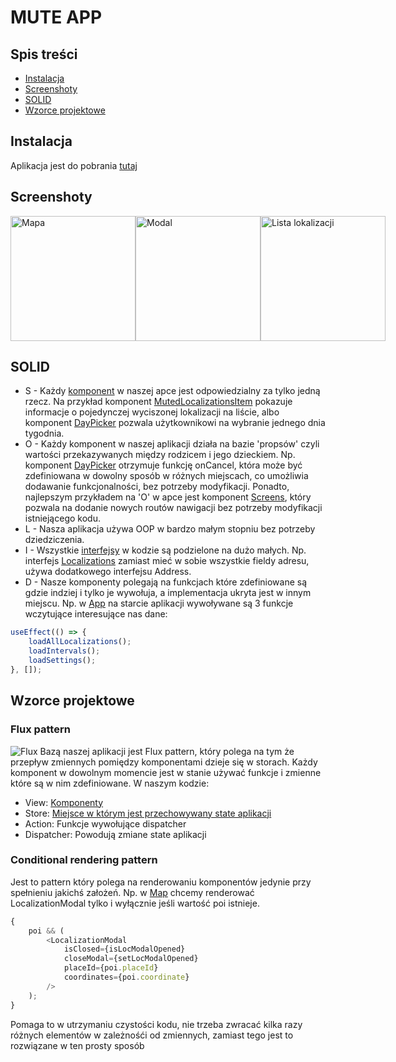 # MUTE APP

## Spis treści

-   [Instalacja](#instalacja)
-   [Screenshoty](#screenshoty)
-   [SOLID](#SOLID)
-   [Wzorce projektowe](#wzorce-projektowe)

## Instalacja

Aplikacja jest do pobrania [tutaj](https://github.com/dolidius/Mute-phone-app/releases)

## Screenshoty

<div style="width:100%; display:flex; justify-content:space-between;">
<img src="https://i.imgur.com/3KaT5qO.png" alt="Mapa" width="200"/>
<img src="https://i.imgur.com/Q7021i5.png" alt="Modal" width="200"/>
<img src="https://i.imgur.com/di78cd5.png" alt="Lista lokalizacji" width="200"/>
</div>

## SOLID

-   S - Każdy [komponent](https://github.com/dolidius/Mute-phone-app/tree/master/components) w naszej apce jest odpowiedzialny za tylko jedną rzecz. Na przykład komponent [MutedLocalizationsItem](https://github.com/dolidius/Mute-phone-app/blob/master/components/MutedLocalizations/MutedLocalizationsItem.tsx) pokazuje informacje o pojedynczej wyciszonej lokalizacji na liście, albo komponent [DayPicker](https://github.com/dolidius/Mute-phone-app/blob/master/components/DayPicker/DayPicker.tsx) pozwala użytkownikowi na wybranie jednego dnia tygodnia.
-   O - Każdy komponent w naszej aplikacji działa na bazie 'propsów' czyli wartości przekazywanych między rodzicem i jego dzieckiem. Np. komponent [DayPicker](https://github.com/dolidius/Mute-phone-app/blob/master/components/DayPicker/DayPicker.tsx) otrzymuje funkcję onCancel, która może być zdefiniowana w dowolny sposób w różnych miejscach, co umożliwia dodawanie funkcjonalności, bez potrzeby modyfikacji. Ponadto, najlepszym przykładem na 'O' w apce jest komponent [Screens](https://github.com/dolidius/Mute-phone-app/blob/master/components/Screens/Screens.tsx), który pozwala na dodanie nowych routów nawigacji bez potrzeby modyfikacji istniejącego kodu.
-   L - Nasza aplikacja używa OOP w bardzo małym stopniu bez potrzeby dziedziczenia.
-   I - Wszystkie [interfejsy](https://github.com/dolidius/Mute-phone-app/tree/master/classess/interfaces) w kodzie są podzielone na dużo małych. Np. interfejs [Localizations](https://github.com/dolidius/Mute-phone-app/blob/master/classess/interfaces/ILocalization.ts) zamiast mieć w sobie wszystkie fieldy adresu, używa dodatkowego interfejsu Address.
-   D - Nasze komponenty polegają na funkcjach które zdefiniowane są gdzie indziej i tylko je wywołuja, a implementacja ukryta jest w innym miejscu. Np. w [App](https://github.com/dolidius/Mute-phone-app/blob/master/App.tsx) na starcie aplikacji wywoływane są 3 funkcje wczytujące interesujące nas dane:

```javascript
useEffect(() => {
    loadAllLocalizations();
    loadIntervals();
    loadSettings();
}, []);
```

## Wzorce projektowe

### Flux pattern

![Flux](https://i.pinimg.com/originals/b8/24/08/b82408c417ba88355f0307ff19f78cff.gif)
Bazą naszej aplikacji jest Flux pattern, który polega na tym że przepływ zmiennych pomiędzy komponentami dzieje się w storach. Każdy komponent w dowolnym momencie jest w stanie używać funkcje i zmienne które są w nim zdefiniowane. W naszym kodzie:

-   View: [Komponenty](https://github.com/dolidius/Mute-phone-app/tree/master/components)
-   Store: [Miejsce w którym jest przechowywany state aplikacji](https://github.com/dolidius/Mute-phone-app/tree/master/store)
-   Action: Funkcje wywołujące dispatcher
-   Dispatcher: Powodują zmiane state aplikacji

### Conditional rendering pattern
Jest to pattern który polega na renderowaniu komponentów jedynie przy spełnieniu jakichś założeń. Np. w [Map](https://github.com/dolidius/Mute-phone-app/tree/master/components/Map) chcemy renderować LocalizationModal tylko i wyłącznie jeśli wartość poi istnieje. 

```javascript
{
    poi && (
        <LocalizationModal
            isClosed={isLocModalOpened}
            closeModal={setLocModalOpened}
            placeId={poi.placeId}
            coordinates={poi.coordinate}
        />
    );
}
```

Pomaga to w utrzymaniu czystości kodu, nie trzeba zwracać kilka razy różnych elementów w zależnośći od zmiennych, zamiast tego jest to rozwiązane w ten prosty sposób
